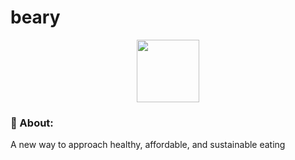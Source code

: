# beary

<div id="header" align="center">
  <img src="https://images.vexels.com/media/users/3/230812/isolated/preview/80c9c2b32421700a201f16aa09320ff7-happy-strawberry-cartoon.png" width="100"/>
</div>

### 📍 About:
A new way to approach healthy,  affordable, and sustainable eating
